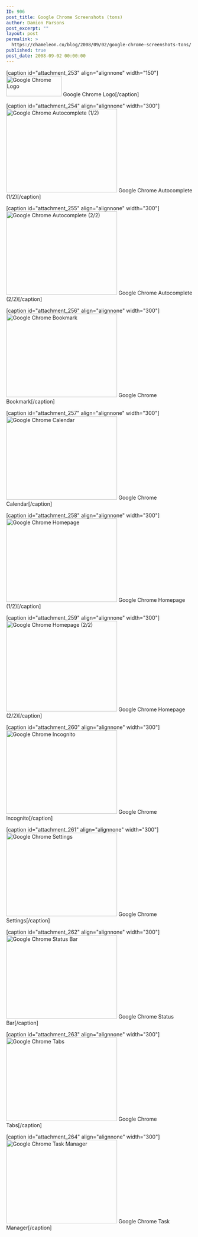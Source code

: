 ```yaml
---
ID: 906
post_title: Google Chrome Screenshots (tons)
author: Damion Parsons
post_excerpt: ""
layout: post
permalink: >
  https://chameleon.co/blog/2008/09/02/google-chrome-screenshots-tons/
published: true
post_date: 2008-09-02 00:00:00
---
```

[caption id="attachment_253" align="alignnone" width="150"]<a href="https://takemetoyourleader.com/wp-content/uploads/2008/09/google-chrome-logo.jpg"><img class="size-medium wp-image-253" title="google-chrome-logo" src="https://takemetoyourleader.com/wp-content/uploads/2008/09/google-chrome-logo.jpg" alt="Google Chrome Logo" width="150" height="55" /></a> Google Chrome Logo[/caption]

[caption id="attachment_254" align="alignnone" width="300"]<a href="https://takemetoyourleader.com/wp-content/uploads/2008/09/google-chrome-autocomplete.jpg"><img class="size-medium wp-image-254" title="google-chrome-autocomplete" src="https://takemetoyourleader.com/wp-content/uploads/2008/09/google-chrome-autocomplete-300x225.jpg" alt="Google Chrome Autocomplete (1/2)" width="300" height="225" /></a> Google Chrome Autocomplete (1/2)[/caption]

[caption id="attachment_255" align="alignnone" width="300"]<a href="https://takemetoyourleader.com/wp-content/uploads/2008/09/google-chrome-autocomplete2.jpg"><img class="size-medium wp-image-255" title="google-chrome-autocomplete2" src="https://takemetoyourleader.com/wp-content/uploads/2008/09/google-chrome-autocomplete2-300x225.jpg" alt="Google Chrome Autocomplete (2/2)" width="300" height="225" /></a> Google Chrome Autocomplete (2/2)[/caption]

<!--more-->

[caption id="attachment_256" align="alignnone" width="300"]<a href="https://takemetoyourleader.com/wp-content/uploads/2008/09/google-chrome-bookmark.jpg"><img class="size-medium wp-image-256" title="google-chrome-bookmark" src="https://takemetoyourleader.com/wp-content/uploads/2008/09/google-chrome-bookmark-300x225.jpg" alt="Google Chrome Bookmark" width="300" height="225" /></a> Google Chrome Bookmark[/caption]

[caption id="attachment_257" align="alignnone" width="300"]<a href="https://takemetoyourleader.com/wp-content/uploads/2008/09/google-chrome-calendar.jpg"><img class="size-medium wp-image-257" title="google-chrome-calendar" src="https://takemetoyourleader.com/wp-content/uploads/2008/09/google-chrome-calendar-300x225.jpg" alt="Google Chrome Calendar" width="300" height="225" /></a> Google Chrome Calendar[/caption]

[caption id="attachment_258" align="alignnone" width="300"]<a href="https://takemetoyourleader.com/wp-content/uploads/2008/09/google-chrome-homepage.jpg"><img class="size-medium wp-image-258" title="google-chrome-homepage" src="https://takemetoyourleader.com/wp-content/uploads/2008/09/google-chrome-homepage-300x225.jpg" alt="Google Chrome Homepage" width="300" height="225" /></a> Google Chrome Homepage (1/2)[/caption]

[caption id="attachment_259" align="alignnone" width="300"]<a href="https://takemetoyourleader.com/wp-content/uploads/2008/09/google-chrome-screenshot.jpg"><img class="size-medium wp-image-259" title="google-chrome-screenshot" src="https://takemetoyourleader.com/wp-content/uploads/2008/09/google-chrome-screenshot-300x244.jpg" alt="Google Chrome Homepage (2/2)" width="300" height="244" /></a> Google Chrome Homepage (2/2)[/caption]

[caption id="attachment_260" align="alignnone" width="300"]<a href="https://takemetoyourleader.com/wp-content/uploads/2008/09/google-chrome-incognito.jpg"><img class="size-medium wp-image-260" title="google-chrome-incognito" src="https://takemetoyourleader.com/wp-content/uploads/2008/09/google-chrome-incognito-300x225.jpg" alt="Google Chrome Incognito" width="300" height="225" /></a> Google Chrome Incognito[/caption]

[caption id="attachment_261" align="alignnone" width="300"]<a href="https://takemetoyourleader.com/wp-content/uploads/2008/09/google-chrome-settings.jpg"><img class="size-medium wp-image-261" title="google-chrome-settings" src="https://takemetoyourleader.com/wp-content/uploads/2008/09/google-chrome-settings-300x225.jpg" alt="Google Chrome Settings" width="300" height="225" /></a> Google Chrome Settings[/caption]

[caption id="attachment_262" align="alignnone" width="300"]<a href="https://takemetoyourleader.com/wp-content/uploads/2008/09/google-chrome-status-bar.jpg"><img class="size-medium wp-image-262" title="google-chrome-status-bar" src="https://takemetoyourleader.com/wp-content/uploads/2008/09/google-chrome-status-bar-300x225.jpg" alt="Google Chrome Status Bar" width="300" height="225" /></a> Google Chrome Status Bar[/caption]

[caption id="attachment_263" align="alignnone" width="300"]<a href="https://takemetoyourleader.com/wp-content/uploads/2008/09/google-chrome-tabs.jpg"><img class="size-medium wp-image-263" title="google-chrome-tabs" src="https://takemetoyourleader.com/wp-content/uploads/2008/09/google-chrome-tabs-300x225.jpg" alt="Google Chrome Tabs" width="300" height="225" /></a> Google Chrome Tabs[/caption]

[caption id="attachment_264" align="alignnone" width="300"]<a href="https://takemetoyourleader.com/wp-content/uploads/2008/09/google-chrome-task-manager.jpg"><img class="size-medium wp-image-264" title="google-chrome-task-manager" src="https://takemetoyourleader.com/wp-content/uploads/2008/09/google-chrome-task-manager-300x225.jpg" alt="Google Chrome Task Manager" width="300" height="225" /></a> Google Chrome Task Manager[/caption]